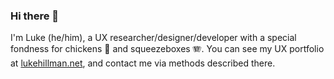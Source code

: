 ### Hi there 👋

I'm Luke (he/him), a UX researcher/designer/developer with a special fondness for chickens 🐔 and squeezeboxes 🪗. You can see my UX portfolio at [lukehillman.net](https://lukehillman.net), and contact me via methods described there.

<!--
**lshillman/lshillman** is a ✨ _special_ ✨ repository because its `README.md` (this file) appears on your GitHub profile.

Here are some ideas to get you started:

- 🔭 I’m currently working on ...
- 🌱 I’m currently learning ...
- 👯 I’m looking to collaborate on ...
- 🤔 I’m looking for help with ...
- 💬 Ask me about ...
- 📫 How to reach me: ...
- 😄 Pronouns: ...
- ⚡ Fun fact: ...
-->
